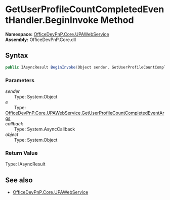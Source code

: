 # GetUserProfileCountCompletedEventHandler.BeginInvoke Method  
  

**Namespace:** [OfficeDevPnP.Core.UPAWebService](OfficeDevPnP.Core.UPAWebService.md)  
**Assembly:** OfficeDevPnP.Core.dll  
## Syntax
```C#
public IAsyncResult BeginInvoke(Object sender, GetUserProfileCountCompletedEventArgs e, AsyncCallback callback, Object object)
```
### Parameters
*sender*  
&emsp;&emsp;Type: System.Object  
*e*  
&emsp;&emsp;Type: [OfficeDevPnP.Core.UPAWebService.GetUserProfileCountCompletedEventArgs](OfficeDevPnP.Core.UPAWebService.GetUserProfileCountCompletedEventArgs.md)  
*callback*  
&emsp;&emsp;Type: System.AsyncCallback  
*object*  
&emsp;&emsp;Type: System.Object  
### Return Value
Type: IAsyncResult  

## See also
- [OfficeDevPnP.Core.UPAWebService](OfficeDevPnP.Core.UPAWebService.md)
